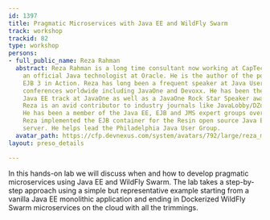 ```yaml
---
id: 1397
title: Pragmatic Microservices with Java EE and WildFly Swarm
track: workshop
trackid: 82
type: workshop
persons:
- full_public_name: Reza Rahman
  abstract: Reza Rahman is a long time consultant now working at CapTech. He has been
    an official Java technologist at Oracle. He is the author of the popular book
    EJB 3 in Action. Reza has long been a frequent speaker at Java User Groups and
    conferences worldwide including JavaOne and Devoxx. He has been the lead for the
    Java EE track at JavaOne as well as a JavaOne Rock Star Speaker award recipient.
    Reza is an avid contributor to industry journals like JavaLobby/DZone and TheServerSide.
    He has been a member of the Java EE, EJB and JMS expert groups over the years.
    Reza implemented the EJB container for the Resin open source Java EE application
    server. He helps lead the Philadelphia Java User Group.
  avatar_path: https://cfp.devnexus.com/system/avatars/792/large/reza_mini_headshot.jpg?1506188605
layout: preso_details

---
```

In this hands-on lab we will discuss when and how to develop pragmatic microservices using Java EE and WildFly Swarm. The lab takes a step-by-step approach using a simple but representative example starting from a vanilla Java EE monolithic application and ending in Dockerized WildFly Swarm microservices on the cloud with all the trimmings.